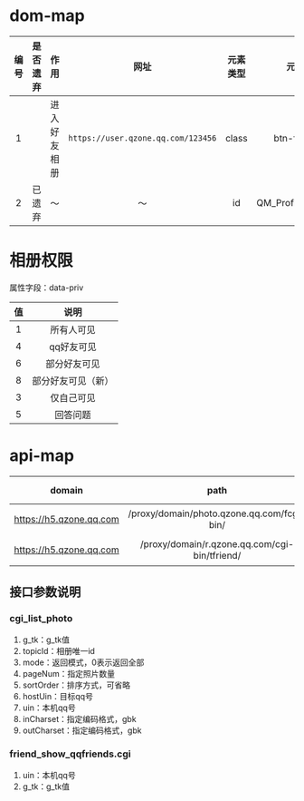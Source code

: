 # dom-map
编号 | 是否遗弃 | 作用 | 网址 | 元素类型 | 元素名
:-: | :-: | :-: | :-: | :-: | :-:
1 |  | 进入好友相册 | `https://user.qzone.qq.com/123456` | class | btn-fs-sure
2 | 已遗弃 | ～ | ～ | id | QM\_Profile\_Photo\_A

# 相册权限
属性字段：data-priv

值 | 说明
:-: | :-:
1 | 所有人可见
4 | qq好友可见
6 | 部分好友可见
8 | 部分好友可见（新）
3 | 仅自己可见
5 | 回答问题

# api-map
domain | path | apt-name | api-function | data-type | request-type
:-: | :-: | :-: | :-: | :-: | :-:
https://h5.qzone.qq.com | /proxy/domain/photo.qzone.qq.com/fcgi-bin/ | cgi_list_photo | 返回照片列表 | jsonp | GET
https://h5.qzone.qq.com | /proxy/domain/r.qzone.qq.com/cgi-bin/tfriend/ | friend_show_qqfriends.cgi | 获取qq好友列表 | jsonp | GET


## 接口参数说明
### cgi_list_photo
1. g_tk：g_tk值
2. topicId：相册唯一id
3. mode：返回模式，0表示返回全部
4. pageNum：指定照片数量
5. sortOrder：排序方式，可省略
6. hostUin：目标qq号
7. uin：本机qq号
8. inCharset：指定编码格式，gbk
9. outCharset：指定编码格式，gbk

### friend_show_qqfriends.cgi
1. uin：本机qq号
2. g_tk：g_tk值
